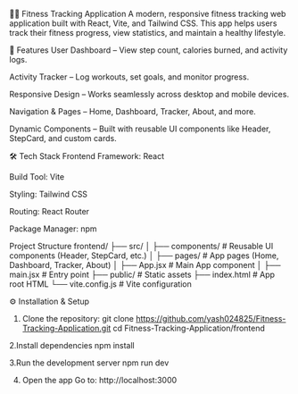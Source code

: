 🏋️‍♂️ Fitness Tracking Application
A modern, responsive fitness tracking web application built with React, Vite, and Tailwind CSS.
This app helps users track their fitness progress, view statistics, and maintain a healthy lifestyle.

🚀 Features
User Dashboard – View step count, calories burned, and activity logs.

Activity Tracker – Log workouts, set goals, and monitor progress.

Responsive Design – Works seamlessly across desktop and mobile devices.

Navigation & Pages – Home, Dashboard, Tracker, About, and more.

Dynamic Components – Built with reusable UI components like Header, StepCard, and custom cards.

🛠️ Tech Stack
Frontend Framework: React

Build Tool: Vite

Styling: Tailwind CSS

Routing: React Router

Package Manager: npm

Project Structure
frontend/
├── src/
│   ├── components/   # Reusable UI components (Header, StepCard, etc.)
│   ├── pages/        # App pages (Home, Dashboard, Tracker, About)
│   ├── App.jsx       # Main App component
│   ├── main.jsx      # Entry point
├── public/           # Static assets
├── index.html        # App root HTML
└── vite.config.js    # Vite configuration

⚙️ Installation & Setup

1. Clone the repository:
git clone https://github.com/yash024825/Fitness-Tracking-Application.git
cd Fitness-Tracking-Application/frontend

2.Install dependencies
npm install

3.Run the development server
npm run dev

4. Open the app
Go to: http://localhost:3000

